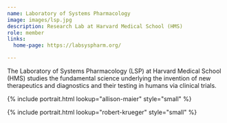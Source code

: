 ```yaml
---
name: Laboratory of Systems Pharmacology
image: images/lsp.jpg
description: Research Lab at Harvard Medical School (HMS)
role: member
links:
  home-page: https://labsyspharm.org/

---
```


The Laboratory of Systems Pharmacology (LSP) at Harvard Medical School (HMS) studies the fundamental science underlying the invention of new therapeutics and diagnostics and their testing in humans via clinical trials.

{%
  include portrait.html
  lookup="allison-maier"
  style="small"
%}


{%
  include portrait.html
  lookup="robert-krueger"
  style="small"
%}

